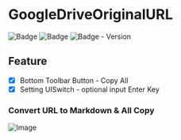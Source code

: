 # GoogleDriveOriginalURL

![Badge](https://img.shields.io/badge/Swift-white.svg?style=flat-square&logo=Swift)
![Badge](https://img.shields.io/badge/SwiftUI-001b87.svg?style=flat-square&logo=Swift&logoColor=black)
![Badge - Version](https://img.shields.io/badge/Version-0.0.5-1177AA?style=flat-square)

## Feature
- [x] Bottom Toolbar Button - Copy All  
- [x] Setting UISwitch - optional input Enter Key 

### Convert URL to Markdown & All Copy
![Image](https://drive.google.com/uc?export=view&id=1yx_5rYcLm2Xv3GfL8OEWH-bUDqhdefZ6)  
